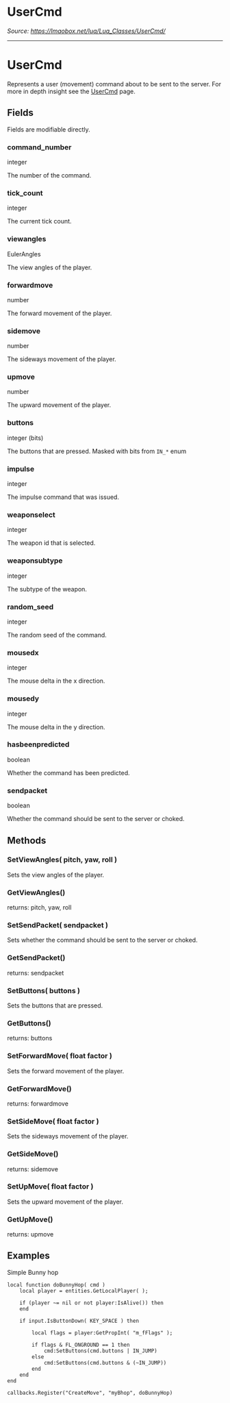 # UserCmd

*Source: https://lmaobox.net/lua/Lua_Classes/UserCmd/*

---



# UserCmd


Represents a user (movement) command about to be sent to the server. For more in depth insight see the [UserCmd](https://developer.valvesoftware.com/wiki/Usercmd) page.


## Fields


Fields are modifiable directly.


### command_number


integer


The number of the command.


### tick_count


integer


The current tick count.


### viewangles


EulerAngles


The view angles of the player.


### forwardmove


number


The forward movement of the player.


### sidemove


number


The sideways movement of the player.


### upmove


number


The upward movement of the player.


### buttons


integer (bits)


The buttons that are pressed. Masked with bits from `IN_*` enum


### impulse


integer


The impulse command that was issued.


### weaponselect


integer


The weapon id that is selected.


### weaponsubtype


integer


The subtype of the weapon.


### random_seed


integer


The random seed of the command.


### mousedx


integer


The mouse delta in the x direction.


### mousedy


integer


The mouse delta in the y direction.


### hasbeenpredicted


boolean


Whether the command has been predicted.


### sendpacket


boolean


Whether the command should be sent to the server or choked.


## Methods


### SetViewAngles( pitch, yaw, roll )


Sets the view angles of the player.


### GetViewAngles()


returns: pitch, yaw, roll


### SetSendPacket( sendpacket )


Sets whether the command should be sent to the server or choked.


### GetSendPacket()


returns: sendpacket


### SetButtons( buttons )


Sets the buttons that are pressed.


### GetButtons()


returns: buttons


### SetForwardMove( float factor )


Sets the forward movement of the player.


### GetForwardMove()


returns: forwardmove


### SetSideMove( float factor )


Sets the sideways movement of the player.


### GetSideMove()


returns: sidemove


### SetUpMove( float factor )


Sets the upward movement of the player.


### GetUpMove()


returns: upmove


## Examples


Simple Bunny hop
```
local function doBunnyHop( cmd )
    local player = entities.GetLocalPlayer( );

    if (player ~= nil or not player:IsAlive()) then
    end

    if input.IsButtonDown( KEY_SPACE ) then

        local flags = player:GetPropInt( "m_fFlags" );

        if flags & FL_ONGROUND == 1 then
            cmd:SetButtons(cmd.buttons | IN_JUMP)
        else 
            cmd:SetButtons(cmd.buttons & (~IN_JUMP))
        end
    end
end

callbacks.Register("CreateMove", "myBhop", doBunnyHop)

```


